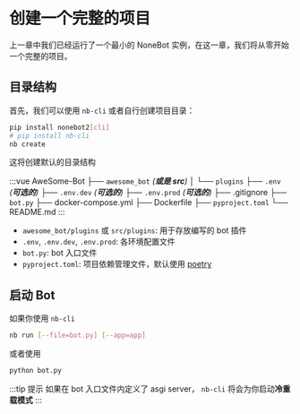# 创建一个完整的项目

上一章中我们已经运行了一个最小的 NoneBot 实例，在这一章，我们将从零开始一个完整的项目。

## 目录结构

首先，我们可以使用 `nb-cli` 或者自行创建项目目录：

```bash
pip install nonebot2[cli]
# pip install nb-cli
nb create
```

这将创建默认的目录结构

<!-- prettier-ignore-start -->
:::vue
AweSome-Bot
├── `awesome_bot` _(**或是 src**)_
│   └── `plugins`
├── `.env` _(**可选的**)_
├── `.env.dev` _(**可选的**)_
├── `.env.prod` _(**可选的**)_
├── .gitignore
├── `bot.py`
├── docker-compose.yml
├── Dockerfile
├── `pyproject.toml`
└── README.md
:::
<!-- prettier-ignore-end -->

- `awesome_bot/plugins` 或 `src/plugins`: 用于存放编写的 bot 插件
- `.env`, `.env.dev`, `.env.prod`: 各环境配置文件
- `bot.py`: bot 入口文件
- `pyproject.toml`: 项目依赖管理文件，默认使用 [poetry](https://python-poetry.org/)

## 启动 Bot

如果你使用 `nb-cli`

```bash
nb run [--file=bot.py] [--app=app]
```

或者使用

```bash
python bot.py
```

:::tip 提示
如果在 bot 入口文件内定义了 asgi server， `nb-cli` 将会为你启动**冷重载模式**
:::
